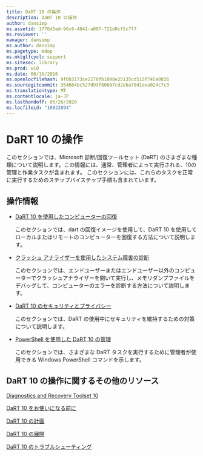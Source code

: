```yaml
---
title: DaRT 10 の操作
description: DaRT 10 の操作
author: dansimp
ms.assetid: 1776d5ed-96c6-4841-a097-721d8cf5c7f7
ms.reviewer: ''
manager: dansimp
ms.author: dansimp
ms.pagetype: mdop
ms.mktglfcycl: support
ms.sitesec: library
ms.prod: w10
ms.date: 06/16/2016
ms.openlocfilehash: 9f083173ce2278fb1898e25135cd515f745a0836
ms.sourcegitcommit: 354664bc527d93f80687cd2eba70d1eea024c7c3
ms.translationtype: MT
ms.contentlocale: ja-JP
ms.lasthandoff: 06/26/2020
ms.locfileid: "10822894"
---
```

# DaRT 10 の操作


このセクションでは、Microsoft 診断/回復ツールセット (DaRT) のさまざまな種類について説明します。この情報には、通常、管理者によって実行される、10の管理と作業タスクが含まれます。 このセクションには、これらのタスクを正常に実行するためのステップバイステップ手順も含まれています。

## 操作情報


-   [DaRT 10 を使用したコンピューターの回復](recovering-computers-using-dart-10.md)

    このセクションでは、dart の回復イメージを使用して、DaRT 10 を使用してローカルまたはリモートのコンピューターを回復する方法について説明します。

-   [クラッシュ アナライザーを使用したシステム障害の診断](diagnosing-system-failures-with-crash-analyzer-dart-10.md)

    このセクションでは、エンドユーザーまたはエンドユーザー以外のコンピューターでクラッシュアナライザーを開いて実行し、メモリダンプファイルをデバッグして、コンピューターのエラーを診断する方法について説明します。

-   [DaRT 10 のセキュリティとプライバシー](security-and-privacy-for-dart-10.md)

    このセクションでは、DaRT の使用中にセキュリティを維持するための対策について説明します。

-   [PowerShell を使用した DaRT 10 の管理](administering-dart-10-using-powershell.md)

    このセクションでは、さまざまな DaRT タスクを実行するために管理者が使用できる Windows PowerShell コマンドを示します。

## DaRT 10 の操作に関するその他のリソース


[Diagnostics and Recovery Toolset 10](index.md)

[DaRT 10 をお使いになる前に](getting-started-with-dart-10.md)

[DaRT 10 の計画](planning-for-dart-10.md)

[DaRT 10 の展開](deploying-dart-10.md)

[DaRT 10 のトラブルシューティング](troubleshooting-dart-10.md)

 

 





